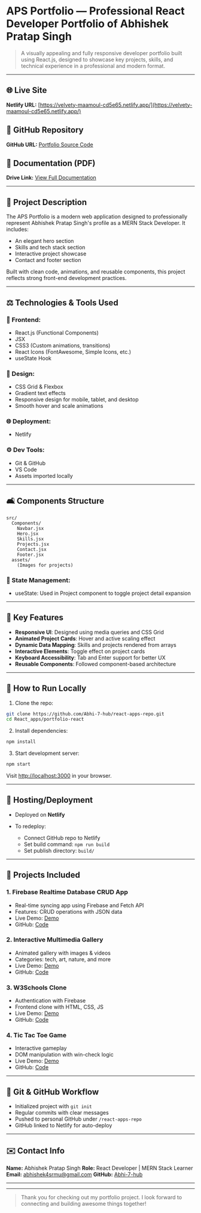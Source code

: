 # APS Portfolio — Professional React Developer Portfolio of Abhishek Pratap Singh

> A visually appealing and fully responsive developer portfolio built using React.js, designed to showcase key projects, skills, and technical experience in a professional and modern format.

---

## 🌐 Live Site

**Netlify URL:** [https://velvety-maamoul-cd5e65.netlify.app/](https://velvety-maamoul-cd5e65.netlify.app/)

## 📂 GitHub Repository

**GitHub URL:** [Portfolio Source Code](https://github.com/Abhi-7-hub/react-apps-repo/tree/main/React_apps/portfolio-react)

## 🔗 Documentation (PDF)

**Drive Link:** [View Full Documentation](https://drive.google.com/file/d/186X6DWrtVPM6EnYTHSFDgLDRex0oAdLq/view?usp=drive_link)

---

## 📄 Project Description

The APS Portfolio is a modern web application designed to professionally represent Abhishek Pratap Singh's profile as a MERN Stack Developer. It includes:

* An elegant hero section
* Skills and tech stack section
* Interactive project showcase
* Contact and footer section

Built with clean code, animations, and reusable components, this project reflects strong front-end development practices.

---

## ⚖️ Technologies & Tools Used

### 🔧 Frontend:

* React.js (Functional Components)
* JSX
* CSS3 (Custom animations, transitions)
* React Icons (FontAwesome, Simple Icons, etc.)
* useState Hook

### 🎨 Design:

* CSS Grid & Flexbox
* Gradient text effects
* Responsive design for mobile, tablet, and desktop
* Smooth hover and scale animations

### 🌐 Deployment:

* Netlify

### ⚙️ Dev Tools:

* Git & GitHub
* VS Code
* Assets imported locally

---

## 🛋️ Components Structure

```
src/
  Components/
    Navbar.jsx
    Hero.jsx
    Skills.jsx
    Projects.jsx
    Contact.jsx
    Footer.jsx
  assets/
    (Images for projects)
```

### 🔄 State Management:

* useState: Used in Project component to toggle project detail expansion

---

## 📅 Key Features

* **Responsive UI**: Designed using media queries and CSS Grid
* **Animated Project Cards**: Hover and active scaling effect
* **Dynamic Data Mapping**: Skills and projects rendered from arrays
* **Interactive Elements**: Toggle effect on project cards
* **Keyboard Accessibility**: Tab and Enter support for better UX
* **Reusable Components**: Followed component-based architecture

---

## 🚀 How to Run Locally

1. Clone the repo:

```bash
git clone https://github.com/Abhi-7-hub/react-apps-repo.git
cd React_apps/portfolio-react
```

2. Install dependencies:

```bash
npm install
```

3. Start development server:

```bash
npm start
```

Visit [http://localhost:3000](http://localhost:3000) in your browser.

---

## 🚜 Hosting/Deployment

* Deployed on **Netlify**
* To redeploy:

  * Connect GitHub repo to Netlify
  * Set build command: `npm run build`
  * Set publish directory: `build/`

---

## 📅 Projects Included

### 1. **Firebase Realtime Database CRUD App**

* Real-time syncing app using Firebase and Fetch API
* Features: CRUD operations with JSON data
* Live Demo: [Demo](https://luminous-madeleine-deac3f.netlify.app/)
* GitHub: [Code](https://github.com/Abhi-7-hub/Abhi-7-hub/tree/main/Javascript_all_in_one/21_%20Firebase%20Fundamentals/Firebase_project_1)

### 2. **Interactive Multimedia Gallery**

* Animated gallery with images & videos
* Categories: tech, art, nature, and more
* Live Demo: [Demo](https://visionary-gumption-5e55a4.netlify.app/)
* GitHub: [Code](https://github.com/Abhi-7-hub/Abhi-7-hub/blob/main/Galary_collegetip/index.html)

### 3. **W3Schools Clone**

* Authentication with Firebase
* Frontend clone with HTML, CSS, JS
* Live Demo: [Demo](https://spiffy-raindrop-2ee42b.netlify.app/)
* GitHub: [Code](https://github.com/Naveen05-lang/B42_WEB_020_Frontend-Finesse/blob/main/homePage.js)

### 4. **Tic Tac Toe Game**

* Interactive gameplay
* DOM manipulation with win-check logic
* Live Demo: [Demo](https://subtle-platypus-e79d76.netlify.app/)
* GitHub: [Code](https://github.com/Abhi-7-hub/Abhi-7-hub/tree/main/Tic%20Tac%20Toe)

---

## 🔧 Git & GitHub Workflow

* Initialized project with `git init`
* Regular commits with clear messages
* Pushed to personal GitHub under `/react-apps-repo`
* GitHub linked to Netlify for auto-deploy

---

## ✉️ Contact Info

**Name:** Abhishek Pratap Singh
**Role:** React Developer | MERN Stack Learner
**Email:** [abhishek4srmu@gmail.com](mailto:abhishek4srmul@gmail.com)
**GitHub:** [Abhi-7-hub](https://github.com/Abhi-7-hub)

---



---

> Thank you for checking out my portfolio project. I look forward to connecting and building awesome things together!

